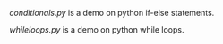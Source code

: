 *conditionals.py* is a demo on python if-else statements.

*whileloops.py* is a demo on python while loops.